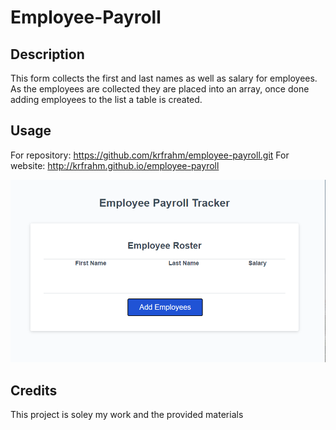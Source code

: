 # Employee-Payroll

## Description

This form collects the first and last names as well as salary for employees. As the employees are collected they are placed into an array, once done adding employees to the list a table is created.  

## Usage

For repository: https://github.com/krfrahm/employee-payroll.git
For website: http://krfrahm.github.io/employee-payroll


![Website screenshot 1](assets/Employee%20Tracker.PNG)

## Credits

This project is soley my work and the provided materials
